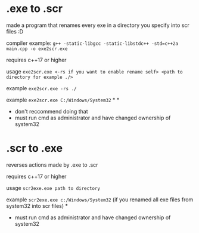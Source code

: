 # .exe to .scr
made a program that renames every exe in a directory you specify into scr files :D

compiler example: `g++ -static-libgcc -static-libstdc++ -std=c++2a main.cpp -o exe2scr.exe`

requires c++17 or higher

usage `exe2scr.exe <-rs if you want to enable rename self> <path to directory for example ./>`

example `exe2scr.exe -rs ./`

example `exe2scr.exe C:/Windows/System32` * *
* don't reccommend doing that
* must run cmd as administrator and have changed ownership of system32

# .scr to .exe
reverses actions made by .exe to .scr

requires c++17 or higher

usage `scr2exe.exe path to directory`

example `scr2exe.exe c:/Windows/System32` (if you renamed all exe files from system32 into scr files) *
* must run cmd as administrator and have changed ownership of system32
